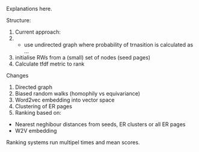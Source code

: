 Explanations here.

Structure:
1. Current approach:
2. - use undirected graph where probability of trnasition is calculated as ...
3. initialise RWs from a (small) set of nodes (seed pages)
4. Calculate tfdf metric to rank 

Changes
1. Directed graph
2. Biased random walks (homophily vs equivariance)
3. Word2vec embedding into vector space
4. Clustering of ER pages
5. Ranking based on: 
  - Nearest neghibour distances from seeds, ER clusters or all ER pages
  - W2V embedding

Ranking systems run multipel times and mean scores. 
